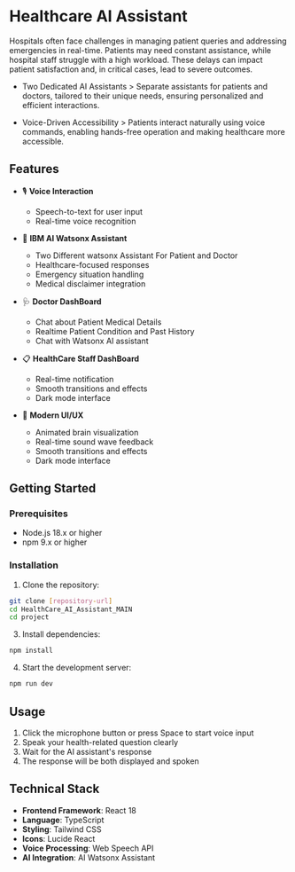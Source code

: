 # Healthcare AI Assistant

Hospitals often face challenges in managing patient queries and addressing emergencies in real-time. Patients may need constant assistance, while hospital staff struggle with a high workload. These delays can impact patient satisfaction and, in critical cases, lead to severe outcomes.
- Two Dedicated AI Assistants > Separate assistants for patients and doctors, tailored to their unique needs, ensuring personalized and efficient interactions.

- Voice-Driven Accessibility > Patients interact naturally using voice commands, enabling hands-free operation and making healthcare more accessible.


## Features

- 🎙️ **Voice Interaction**
  - Speech-to-text for user input
  - Real-time voice recognition

- 🧠 **IBM AI Watsonx Assistant**
  - Two Different watsonx Assistant For Patient and Doctor 
  - Healthcare-focused responses
  - Emergency situation handling
  - Medical disclaimer integration
    
- 🩺 **Doctor DashBoard**
  - Chat about Patient Medical Details
  - Realtime Patient Condition and Past History
  - Chat with Watsonx AI assistant

- 📋 **HealthCare Staff DashBoard**
  - Real-time notification
  - Smooth transitions and effects
  - Dark mode interface
    
- 💫 **Modern UI/UX**
  - Animated brain visualization
  - Real-time sound wave feedback
  - Smooth transitions and effects
  - Dark mode interface



## Getting Started

### Prerequisites

- Node.js 18.x or higher
- npm 9.x or higher

### Installation



1. Clone the repository:
```bash
git clone [repository-url]
cd HealthCare_AI_Assistant_MAIN
cd project
```


3. Install dependencies:
```bash
npm install
```
4. Start the development server:
```bash
npm run dev
```

## Usage

1. Click the microphone button or press Space to start voice input
2. Speak your health-related question clearly
3. Wait for the AI assistant's response
4. The response will be both displayed and spoken


## Technical Stack

- **Frontend Framework**: React 18
- **Language**: TypeScript
- **Styling**: Tailwind CSS
- **Icons**: Lucide React
- **Voice Processing**: Web Speech API
- **AI Integration**:  AI Watsonx  Assistant 




